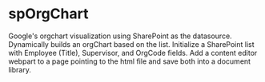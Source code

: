 # spOrgChart
Google's orgchart visualization using SharePoint as the datasource. Dynamically builds an orgChart based on the list.
Initialize a SharePoint list with Employee (Title), Supervisor, and OrgCode fields. Add a content editor webpart to a page pointing to the html file and save both into a document library.
